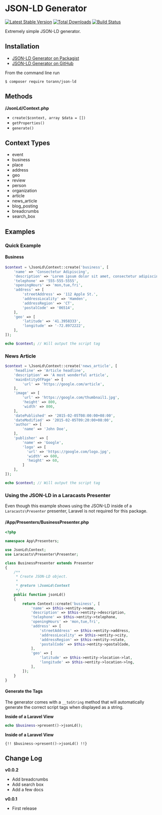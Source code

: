 # JSON-LD Generator

[![Latest Stable Version](https://poser.pugx.org/torann/json-ld/v/stable.png)](https://packagist.org/packages/torann/json-ld) [![Total Downloads](https://poser.pugx.org/torann/json-ld/downloads.png)](https://packagist.org/packages/torann/json-ld) [![Build Status](https://travis-ci.org/Torann/json-ld.svg)](https://travis-ci.org/Torann/json-ld)

Extremely simple JSON-LD generator.

## Installation

- [JSON-LD Generator on Packagist](https://packagist.org/packages/torann/json-ld)
- [JSON-LD Generator on GitHub](https://github.com/Torann/json-ld)

From the command line run

```
$ composer require torann/json-ld
```

## Methods

 **/JsonLd/Context.php**

 - `create($context, array $data = [])`
 - `getProperties()`
 - `generate()`

## Context Types

 - event
 - business
 - place
 - address
 - geo
 - review
 - person
 - organization
 - article
 - news_article
 - blog_posting
 - breadcrumbs
 - search_box

## Examples

### Quick Example

#### Business

```php
$context = \JsonLd\Context::create('business', [
    'name' => 'Consectetur Adipiscing',
    'description' => 'Lorem ipsum dolor sit amet, consectetur adipiscing elit, sed do eiusmod tempor',
    'telephone' => '555-555-5555',
    'openingHours' => 'mon,tue,fri',
    'address' => [
        'streetAddress' => '112 Apple St.',
        'addressLocality' => 'Hamden',
        'addressRegion' => 'CT',
        'postalCode' => '06514',
    ],
    'geo' => [
        'latitude' => '41.3958333',
        'longitude' => '-72.8972222',
    ],
]);

echo $context; // Will output the script tag
```

### News Article

```php
$context = \JsonLd\Context::create('news_article', [
    'headline' => 'Article headline',
    'description' => 'A most wonderful article',
    'mainEntityOfPage' => [
        'url' => 'https://google.com/article',
    ],
    'image' => [
        'url' => 'https://google.com/thumbnail1.jpg',
        'height' => 800,
        'width' => 800,
    ],
    'datePublished' => '2015-02-05T08:00:00+08:00',
    'dateModified' => '2015-02-05T09:20:00+08:00',
    'author' => [
        'name' => 'John Doe',
    ],
    'publisher' => [
        'name' => 'Google',
        'logo' => [
          'url' => 'https://google.com/logo.jpg',
          'width' => 600,
          'height' => 60,
        ]
    ],
]);

echo $context; // Will output the script tag
```


### Using the JSON-LD in a Laracasts Presenter

Even though this example shows using the JSON-LD inside of a `Laracasts\Presenter` presenter, Laravel is not required for this package.

#### /App/Presenters/BusinessPresenter.php

```php
<?php 

namespace App\Presenters;

use JsonLd\Context;
use Laracasts\Presenter\Presenter;

class BusinessPresenter extends Presenter 
{
    /**
     * Create JSON-LD object.
     *
     * @return \JsonLd\Context
     */
    public function jsonLd()
    {
        return Context::create('business', [
            'name' => $this->entity->name,
            'description' => $this->entity->description,
            'telephone' => $this->entity->telephone,
            'openingHours' => 'mon,tue,fri',
            'address' => [
                'streetAddress' => $this->entity->address,
                'addressLocality' => $this->entity->city,
                'addressRegion' => $this->entity->state,
                'postalCode' => $this->entity->postalCode,
            ],
            'geo' => [
                'latitude' => $this->entity->location->lat,
                'longitude' => $this->entity->location->lng,
            ],
        ]);
    }
}
```

#### Generate the Tags

The generator comes with a `__toString` method that will automatically generate the correct script tags when displayed as a string.

**Inside of a Laravel View**

```php
echo $business->present()->jsonLd();
```

**Inside of a Laravel View**

```
{!! $business->present()->jsonLd() !!}
```

## Change Log


 **v0.0.2**
 
 - Add breadcrumbs
 - Add search box
 - Add a few docs
 
 **v0.0.1**
 
 - First release